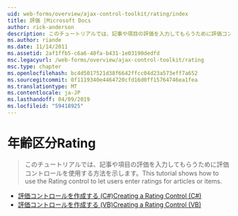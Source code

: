 ```yaml
---
uid: web-forms/overview/ajax-control-toolkit/rating/index
title: 評価 |Microsoft Docs
author: rick-anderson
description: このチュートリアルでは、記事や項目の評価を入力してもらうために評価コントロールを使用する方法を示します。
ms.author: riande
ms.date: 11/14/2011
ms.assetid: 2af1ffb5-c6a6-40fa-b431-1e03190dedfd
msc.legacyurl: /web-forms/overview/ajax-control-toolkit/rating
msc.type: chapter
ms.openlocfilehash: bc4d5017521d38f6642ffcc04d23a573eff7a652
ms.sourcegitcommit: 0f1119340e4464720cfd16d0ff15764746ea1fea
ms.translationtype: MT
ms.contentlocale: ja-JP
ms.lasthandoff: 04/09/2019
ms.locfileid: "59418925"
---
```

# <a name="rating"></a><span data-ttu-id="8760c-103">年齢区分</span><span class="sxs-lookup"><span data-stu-id="8760c-103">Rating</span></span>

> <span data-ttu-id="8760c-104">このチュートリアルでは、記事や項目の評価を入力してもらうために評価コントロールを使用する方法を示します。</span><span class="sxs-lookup"><span data-stu-id="8760c-104">This tutorial shows how to use the Rating control to let users enter ratings for articles or items.</span></span>


- [<span data-ttu-id="8760c-105">評価コントロールを作成する (C#)</span><span class="sxs-lookup"><span data-stu-id="8760c-105">Creating a Rating Control (C#)</span></span>](creating-a-rating-control-cs.md)
- [<span data-ttu-id="8760c-106">評価コントロールを作成する (VB)</span><span class="sxs-lookup"><span data-stu-id="8760c-106">Creating a Rating Control (VB)</span></span>](creating-a-rating-control-vb.md)

